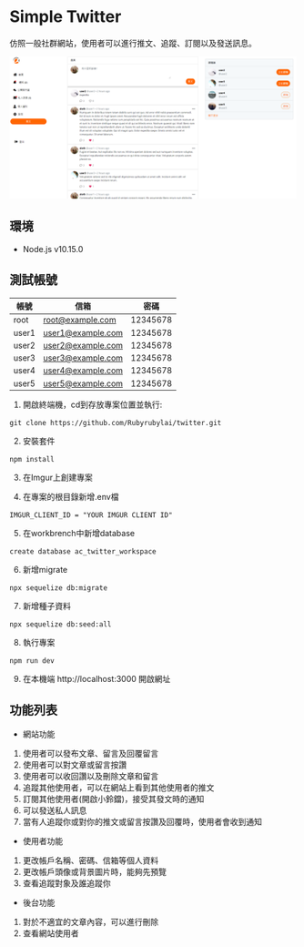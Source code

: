 # Simple Twitter
仿照一般社群網站，使用者可以進行推文、追蹤、訂閱以及發送訊息。

![image](https://github.com/Rubyrubylai/twitter/blob/master/component/twitter.PNG)

## 環境
+ Node.js v10.15.0

## 測試帳號
|帳號|信箱|密碼|
|----|----|----|
|root|root@example.com|12345678|
|user1|user1@example.com|12345678|
|user2|user2@example.com|12345678|
|user3|user3@example.com|12345678|
|user4|user4@example.com|12345678|
|user5|user5@example.com|12345678|

1. 開啟終端機，cd到存放專案位置並執行:
```
git clone https://github.com/Rubyrubylai/twitter.git
```

2. 安裝套件
```
npm install
```

3. 在Imgur上創建專案

4. 在專案的根目錄新增.env檔
```
IMGUR_CLIENT_ID = "YOUR IMGUR CLIENT ID"
```

5. 在workbrench中新增database
```
create database ac_twitter_workspace
```

6. 新增migrate
```
npx sequelize db:migrate
```

7. 新增種子資料
```
npx sequelize db:seed:all
```

8. 執行專案
```
npm run dev
```

9. 在本機端 http://localhost:3000 開啟網址

## 功能列表
+ 網站功能

1. 使用者可以發布文章、留言及回覆留言
2. 使用者可以對文章或留言按讚
3. 使用者可以收回讚以及刪除文章和留言
4. 追蹤其他使用者，可以在網站上看到其他使用者的推文
5. 訂閱其他使用者(開啟小鈴鐺)，接受其發文時的通知
6. 可以發送私人訊息
7. 當有人追蹤你或對你的推文或留言按讚及回覆時，使用者會收到通知

+ 使用者功能

1. 更改帳戶名稱、密碼、信箱等個人資料
2. 更改帳戶頭像或背景圖片時，能夠先預覽
3. 查看追蹤對象及誰追蹤你

+ 後台功能

1. 對於不適宜的文章內容，可以進行刪除
2. 查看網站使用者

